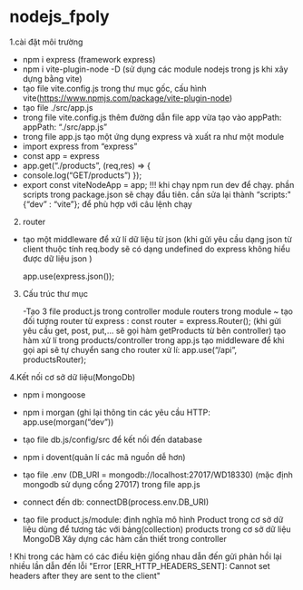 # nodejs_fpoly
1.cài đặt môi trường
  - npm i express (framework express)
  - npm i vite-plugin-node -D (sử dụng các module nodejs trong js khi xây dựng bằng vite)
  - tạo file vite.config.js trong thư mục gốc, cấu hình vite(https://www.npmjs.com/package/vite-plugin-node) 
  - tạo file ./src/app.js
  - trong file vite.config.js thêm đường dẫn file app vừa tạo vào appPath: appPath: “./src/app.js” 
  - trong file app.js tạo một ứng dụng express và xuất ra như một module
  - import express from “express”
  - const app = express
  - app.get(“./products”, (req,res) => {
  - console.log(“GET/products”)
    });
  - export const viteNodeApp = app;
    !!! khi chạy npm run dev để chạy. phần scripts trong package.json sẽ chạy đầu tiên. cần sửa lại thành “scripts:" {“dev” : “vite”}; để phù hợp với câu lệnh chạy
2. router
  - tạo một middleware để xử lí dữ liệu từ json (khi gửi yêu cầu dạng json từ client thuộc tính req.body sẽ có dạng undefined do express không hiểu được dữ liệu       json )

    app.use(express.json());

3. Cấu trúc thư mục

   -Tạo  3 file product.js trong controller module routers
trong module
  ~ tạo đối tượng router từ express :  const router = express.Router();
  (khi gửi yêu cầu get, post, put,... sẽ gọi hàm getProducts từ bên controller)
  tạo hàm xử lí trong products/controller
  trong app.js tạo middleware để khi gọi api sẽ tự chuyển sang cho router xử lí:
  app.use(“/api”, productsRouter);

4.Kết nối cơ sở dữ liệu(MongoDb)
  - npm i mongoose
  - npm i morgan (ghi lại thông tin các yêu cầu HTTP: app.use(morgan(“dev”))
  - tạo file db.js/config/src để kết nối đến database
  - npm i dovent(quản lí các mã nguồn dễ hơn)
  - tạo file .env (DB_URI = mongodb://localhost:27017/WD18330) (mặc định mongodb sử dụng cổng 27017)
    trong file app.js
  - connect đến db: connectDB(process.env.DB_URI)

  - tạo file product.js/module: định nghĩa mô hình Product trong cơ sở dữ liệu dùng để tương tác với bảng(collection) products trong cơ sở dữ liệu MongoDB
    Xây dựng các hàm cần thiết trong controller

! Khi trong các hàm có các điều kiện giống nhau dẫn đến gửi phản hồi lại nhiều lần dẫn đến lỗi "Error [ERR_HTTP_HEADERS_SENT]: Cannot set headers after they are sent to the client"
